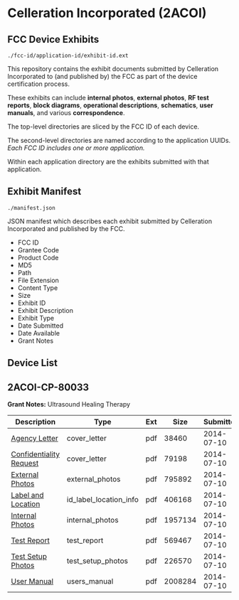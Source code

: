 # Celleration Incorporated (2ACOI)
## FCC Device Exhibits

```
./fcc-id/application-id/exhibit-id.ext
```

This repository contains the exhibit documents submitted by Celleration Incorporated to (and published by) the FCC as part of the device certification process.

These exhibits can include **internal photos**, **external photos**, **RF test reports**, **block diagrams**, **operational descriptions**, **schematics**, **user manuals**, and various **correspondence**.

The top-level directories are sliced by the FCC ID of each device.

The second-level directories are named according to the application UUIDs. *Each FCC ID includes one or more application.*

Within each application directory are the exhibits submitted with that application. 

## Exhibit Manifest

```
./manifest.json
```

JSON manifest which describes each exhibit submitted by Celleration Incorporated and published by the FCC.

- FCC ID
- Grantee Code
- Product Code
- MD5
- Path
- File Extension
- Content Type
- Size
- Exhibit ID
- Exhibit Description
- Exhibit Type
- Date Submitted
- Date Available
- Grant Notes

## Device List
## 2ACOI-CP-80033
**Grant Notes:** Ultrasound Healing Therapy

| Description | Type | Ext | Size | Submitted | Available |
| ----------- | ---- | --- | ---- | --------- | --------- |
| [Agency Letter](2ACOI-CP-80033/a1e3724061148fdcb06ef421b5b6215b/2321733.pdf) | cover_letter | pdf | 38460 | 2014-07-10 | 2014-07-10 |
| [Confidentiality Request](2ACOI-CP-80033/a1e3724061148fdcb06ef421b5b6215b/2321734.pdf) | cover_letter | pdf | 79198 | 2014-07-10 | 2014-07-10 |
| [External Photos](2ACOI-CP-80033/a1e3724061148fdcb06ef421b5b6215b/2321735.pdf) | external_photos | pdf | 795892 | 2014-07-10 | 2014-07-10 |
| [Label and Location](2ACOI-CP-80033/a1e3724061148fdcb06ef421b5b6215b/2321736.pdf) | id_label_location_info | pdf | 406168 | 2014-07-10 | 2014-07-10 |
| [Internal Photos](2ACOI-CP-80033/a1e3724061148fdcb06ef421b5b6215b/2321737.pdf) | internal_photos | pdf | 1957134 | 2014-07-10 | 2014-07-10 |
| [Test Report](2ACOI-CP-80033/a1e3724061148fdcb06ef421b5b6215b/2321741.pdf) | test_report | pdf | 569467 | 2014-07-10 | 2014-07-10 |
| [Test Setup Photos](2ACOI-CP-80033/a1e3724061148fdcb06ef421b5b6215b/2321742.pdf) | test_setup_photos | pdf | 226570 | 2014-07-10 | 2014-07-10 |
| [User Manual](2ACOI-CP-80033/a1e3724061148fdcb06ef421b5b6215b/2321743.pdf) | users_manual | pdf | 2008284 | 2014-07-10 | 2014-07-10 |
